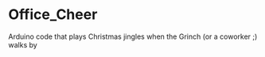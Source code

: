 # Office_Cheer
Arduino code that plays Christmas jingles when the Grinch (or a coworker ;) walks by

